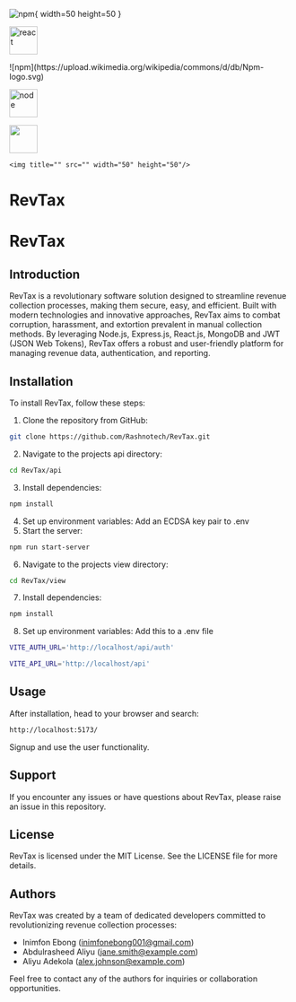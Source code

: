 ![npm](https://upload.wikimedia.org/wikipedia/commons/d/db/Npm-logo.svg){ width=50 height=50 }


<p>
    <img title="react" src="https://upload.wikimedia.org/wikipedia/commons/a/a7/React-icon.svg" width="50" height="50"/>
</p>
![npm](https://upload.wikimedia.org/wikipedia/commons/d/db/Npm-logo.svg)
<p>
    <img title="node" src="https://upload.wikimedia.org/wikipedia/commons/7/7e/Node.js_logo_2015.svg" width="50" height="50"/>
</p>
    <img title="" src=""https://upload.wikimedia.org/wikipedia/commons/7/7e/Node.js_logo_2015.svg width="50" height="50"/>

    <img title="" src="" width="50" height="50"/>
</p>

# RevTax


# RevTax

## Introduction

RevTax is a revolutionary software solution designed to streamline revenue collection processes, making them secure, easy, and efficient. Built with modern technologies and innovative approaches, RevTax aims to combat corruption, harassment, and extortion prevalent in manual collection methods. By leveraging Node.js, Express.js, React.js, MongoDB and JWT (JSON Web Tokens), RevTax offers a robust and user-friendly platform for managing revenue data, authentication, and reporting.

## Installation

To install RevTax, follow these steps:
1. Clone the repository from GitHub:
```bash
git clone https://github.com/Rashnotech/RevTax.git
```
2. Navigate to the projects api directory:
```bash
cd RevTax/api
```
3. Install dependencies:
```bash
npm install
```
4. Set up environment variables: Add an ECDSA key pair to .env
5. Start the server:
```bash
npm run start-server
```
6. Navigate to the projects view directory:
```bash
cd RevTax/view
```
7. Install dependencies:
```bash
npm install
```
8. Set up environment variables: Add this to a .env file
```bash
VITE_AUTH_URL='http://localhost/api/auth'

VITE_API_URL='http://localhost/api'
```

## Usage

After installation, head to your browser and search:
```bash
http://localhost:5173/
```
Signup and use the user functionality.

## Support

If you encounter any issues or have questions about RevTax, please raise an issue in this repository.

## License

RevTax is licensed under the MIT License. See the LICENSE file for more details.

## Authors

RevTax was created by a team of dedicated developers committed to revolutionizing revenue collection processes:
- Inimfon Ebong (inimfonebong001@gmail.com)
- Abdulrasheed Aliyu (jane.smith@example.com)
- Aliyu Adekola (alex.johnson@example.com)

Feel free to contact any of the authors for inquiries or collaboration opportunities.
